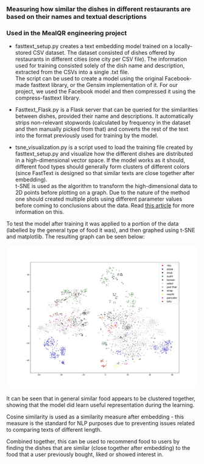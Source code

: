 ### Measuring how similar the dishes in different restaurants are based on their names and textual descriptions

### Used in the MealQR engineering project

* fasttext_setup.py creates a text embedding model trained on a locally-stored CSV dataset. The dataset consisted of dishes offered by restaurants in different cities (one city per CSV file). The information used for training consisted solely of the dish name and description, extracted from the CSVs into a single .txt file.<br>
The script can be used to create a model using the original Facebook-made fasttext library, or the Gensim implementation of it. For our project, we used the Facebook model and then compressed it using the compress-fasttext library. <br>

* Fasttext_Flask.py is a Flask server that can be queried for the similarities between dishes, provided their name and descriptions. It automatically strips non-relevant stopwords (calculated by frequency in the dataset and then manually picked from that) and converts the rest of the text into the format previously used for training by the model. <br>

* tsne_visualization.py is a script used to load the training file created by fasttext_setup.py and visualize how the different dishes are distributed in a high-dimensional vector space. If the model works as it should, different food types should generally form clusters of different colors (since FastText is designed so that similar texts are close together after embedding).<br>
t-SNE is used as the algorithm to transform the high-dimensional data to 2D points before plotting on a graph. Due to the nature of the method one should created multiple plots using different parameter values before coming to conclusions about the data. Read [this article](https://distill.pub/2016/misread-tsne/) for more information on this.<br>

To test the model after training it was applied to a portion of the data (labelled by the general type of food it was), and then graphed using t-SNE and matplotlib. The resulting graph can be seen below:

![t-SNE graph](https://github.com/AdrianKlessa/FastTextFoodSimilarity/blob/fd009f3a2241cff7c88ddbbf0fc921fb4c34c436/tsne.jpg)


It can be seen that in general similar food appears to be clustered together, showing that the model did learn useful representation during the learning.

Cosine similarity is used as a similarity measure after embedding - this measure is the standard for NLP purposes due to preventing issues related to comparing texts of different length.

Combined together, this can be used to recommend food to users by finding the dishes that are similar (close together after embedding) to the food that a user previously bought, liked or showed interest in. <br>
